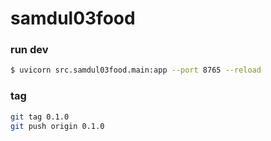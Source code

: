 # samdul03food

### run dev
```bash
$ uvicorn src.samdul03food.main:app --port 8765 --reload
```

### tag
```bash
git tag 0.1.0
git push origin 0.1.0
```
